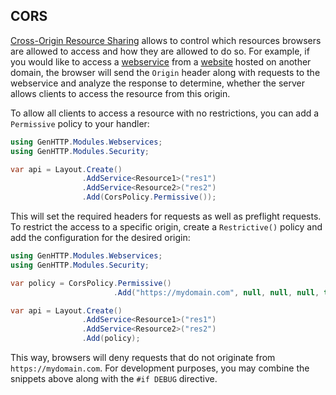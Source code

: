 ﻿## CORS

[Cross-Origin Resource Sharing](https://developer.mozilla.org/en-US/docs/Web/HTTP/CORS) allows to control
which resources browsers are allowed to access and how they are allowed to do so. For example, if you would like
to access a [webservice](./webservices) from a [website](./websites) hosted on another domain, the browser will
send the `Origin` header along with requests to the webservice and analyze the response to determine, whether the server
allows clients to access the resource from this origin.

To allow all clients to access a resource with no restrictions, you can add a `Permissive` policy to your handler:

```csharp
using GenHTTP.Modules.Webservices;
using GenHTTP.Modules.Security;

var api = Layout.Create()
                .AddService<Resource1>("res1")
                .AddService<Resource2>("res2")
                .Add(CorsPolicy.Permissive());
```

This will set the required headers for requests as well as preflight requests. To restrict the access
to a specific origin, create a `Restrictive()` policy and add the configuration for the desired origin:

```csharp
using GenHTTP.Modules.Webservices;
using GenHTTP.Modules.Security;

var policy = CorsPolicy.Permissive()
                       .Add("https://mydomain.com", null, null, null, true);

var api = Layout.Create()
                .AddService<Resource1>("res1")
                .AddService<Resource2>("res2")
                .Add(policy);
```

This way, browsers will deny requests that do not originate from `https://mydomain.com`. For development
purposes, you may combine the snippets above along with the `#if DEBUG` directive. 